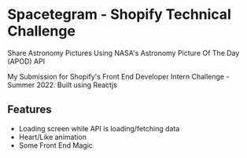 # Spacetegram - Shopify Technical Challenge
Share Astronomy Pictures Using NASA's Astronomy Picture Of The Day (APOD) API


My Submission for Shopify's Front End Developer Intern Challenge - Summer 2022. 
Built using Reactjs

## Features
* Loading screen while API is loading/fetching data
* Heart/Like animation
* Some Front End Magic
